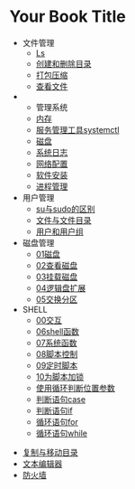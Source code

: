 # Your Book Title

- 文件管理
  * [Ls](文件管理/ls.md)
  * [创建和删除目录](文件管理/创建和删除目录.md)
  * [打包压缩](文件管理/打包压缩.md)
  * [查看文件](文件管理/查看文件.md)
- - 管理系统
  * [内存](03管理系统/内存.md)
  * [服务管理工具systemctl](03管理系统/服务管理工具systemctl.md)
  * [磁盘](03管理系统/磁盘.md)
  * [系统日志](03管理系统/系统日志.md)
  * [网络配置](03管理系统/网络配置.md)
  * [软件安装](03管理系统/软件安装.md)
  * [进程管理](03管理系统/进程管理.md)
- 用户管理
  * [su与sudo的区别](用户管理/su与sudo的区别.md)
  * [文件与文件目录](用户管理/文件与文件目录.md)
  * [用户和用户组](用户管理/用户和用户组.md)
- 磁盘管理
  * [01磁盘](磁盘管理/01磁盘.md)
  * [02查看磁盘](磁盘管理/02查看磁盘.md)
  * [03挂载磁盘](磁盘管理/03挂载磁盘.md)
  * [04逻辑盘扩展](磁盘管理/04逻辑盘扩展.md)
  * [05交换分区](磁盘管理/05交换分区.md)
- SHELL
  * [00交互](SHELL/00交互.md)
  * [06shell函数](SHELL/06shell函数.md)
  * [07系统函数](SHELL/07系统函数.md)
  * [08脚本控制](SHELL/08脚本控制.md)
  * [09定时脚本](SHELL/09定时脚本.md)
  * [10为脚本加锁](SHELL/10为脚本加锁.md)
  * [使用循环判断位置参数](SHELL/使用循环判断位置参数.md)
  * [判断语句case](SHELL/判断语句case.md)
  * [判断语句if](SHELL/判断语句if.md)
  * [循环语句for](SHELL/循环语句for.md)
  * [循环语句while](SHELL/循环语句while.md)
* [复制与移动目录](复制与移动目录.md)
* [文本编辑器](文本编辑器.md)
* [防火墙](防火墙.md)

